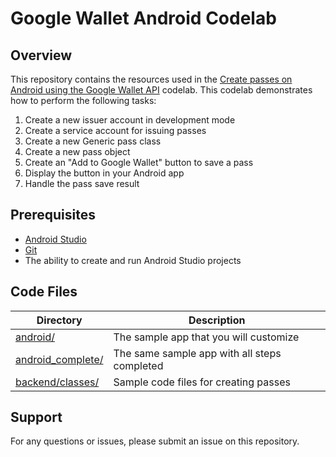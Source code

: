 # Google Wallet Android Codelab

## Overview

This repository contains the resources used in the
[Create passes on Android using the Google Wallet API](https://codelabs.developers.google.com/add-to-wallet-android)
codelab. This codelab demonstrates how to perform the following tasks:

1.  Create a new issuer account in development mode
1.  Create a service account for issuing passes
1.  Create a new Generic pass class
1.  Create a new pass object
1.  Create an "Add to Google Wallet" button to save a pass
1.  Display the button in your Android app
1.  Handle the pass save result

## Prerequisites

*   [Android Studio](https://developer.android.com/studio)
*   [Git](https://git-scm.com/book/en/v2/Getting-Started-Installing-Git)
*   The ability to create and run Android Studio projects

## Code Files

| Directory | Description |
|------------------------------------------|----------------------------------------------|
| [android/](./android/)                   | The sample app that you will customize       |
| [android_complete/](./android_complete/) | The same sample app with all steps completed |
| [backend/classes/](./backend)            | Sample code files for creating passes        |

## Support

For any questions or issues, please submit an issue on this repository.
